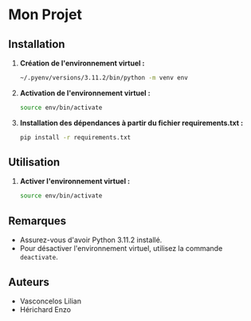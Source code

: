# Mon Projet

## Installation

1. **Création de l'environnement virtuel :**

    ```bash
    ~/.pyenv/versions/3.11.2/bin/python -m venv env
    ```

2. **Activation de l'environnement virtuel :**

    ```bash
    source env/bin/activate
    ```

3. **Installation des dépendances à partir du fichier requirements.txt :**

    ```bash
    pip install -r requirements.txt
    ```

## Utilisation

1. **Activer l'environnement virtuel :**

    ```bash
    source env/bin/activate
    ```

## Remarques

- Assurez-vous d'avoir Python 3.11.2 installé.
- Pour désactiver l'environnement virtuel, utilisez la commande `deactivate`.

## Auteurs

- Vasconcelos Lilian
- Hérichard Enzo

